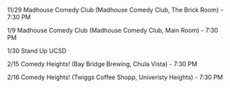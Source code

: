 11/29 Madhouse Comedy Club (Madhouse Comedy Club, The Brick Room) - 7:30 PM

1/9 Madhouse Comedy Club (Madhouse Comedy Club, Main Room) - 7:30 PM

1/30 Stand Up UCSD

2/15 Comedy Heights! (Bay Bridge Brewing, Chula Vista) - 7:30 PM

2/16 Comedy Heights! (Twiggs Coffee Shopp, Univeristy Heights) - 7:30 PM


